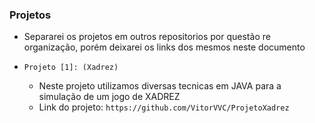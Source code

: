 ### Projetos

- Separarei os projetos em outros repositorios por questão re organização, porém deixarei os links dos mesmos neste documento


- `Projeto [1]: (Xadrez)`
  - Neste projeto utilizamos diversas tecnicas em JAVA para a simulação de um jogo de XADREZ
  - Link do projeto: `https://github.com/VitorVVC/ProjetoXadrez`